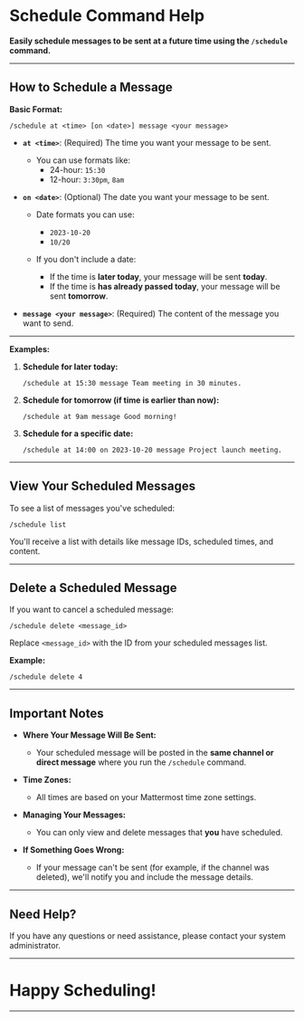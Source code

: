 # Schedule Command Help

**Easily schedule messages to be sent at a future time using the `/schedule` command.**

---

## How to Schedule a Message

**Basic Format:**

```
/schedule at <time> [on <date>] message <your message>
```

- **`at <time>`**: (Required) The time you want your message to be sent.

  - You can use formats like:
    - 24-hour: `15:30`
    - 12-hour: `3:30pm`, `8am`

- **`on <date>`**: (Optional) The date you want your message to be sent.

  - Date formats you can use:
    - `2023-10-20`
    - `10/20`

  - If you don't include a date:
    - If the time is **later today**, your message will be sent **today**.
    - If the time is **has already passed today**, your message will be sent **tomorrow**.

- **`message <your message>`**: (Required) The content of the message you want to send.

---

**Examples:**

1. **Schedule for later today:**

   ```
   /schedule at 15:30 message Team meeting in 30 minutes.
   ```

2. **Schedule for tomorrow (if time is earlier than now):**

   ```
   /schedule at 9am message Good morning!
   ```

3. **Schedule for a specific date:**

   ```
   /schedule at 14:00 on 2023-10-20 message Project launch meeting.
   ```

---

## View Your Scheduled Messages

To see a list of messages you've scheduled:

```
/schedule list
```

You'll receive a list with details like message IDs, scheduled times, and content.

---

## Delete a Scheduled Message

If you want to cancel a scheduled message:

```
/schedule delete <message_id>
```

Replace `<message_id>` with the ID from your scheduled messages list.

**Example:**

```
/schedule delete 4
```

---

## Important Notes

- **Where Your Message Will Be Sent:**

  - Your scheduled message will be posted in the **same channel or direct message** where you run the `/schedule` command.

- **Time Zones:**

  - All times are based on your Mattermost time zone settings.

- **Managing Your Messages:**

  - You can only view and delete messages that **you** have scheduled.

- **If Something Goes Wrong:**

  - If your message can't be sent (for example, if the channel was deleted), we'll notify you and include the message details.

---

## Need Help?

If you have any questions or need assistance, please contact your system administrator.

---

# Happy Scheduling!

---
